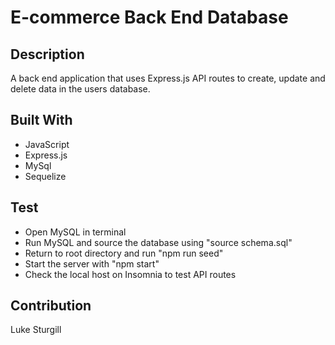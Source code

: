 # E-commerce Back End Database

## Description

A back end application that uses Express.js API routes to create, update and delete data in the users database.

## Built With
* JavaScript
* Express.js
* MySql
* Sequelize

## Test
* Open MySQL in terminal
* Run MySQL and source the database using "source schema.sql"
* Return to root directory and run "npm run seed"
* Start the server with "npm start"
* Check the local host on Insomnia to test API routes

## Contribution
Luke Sturgill